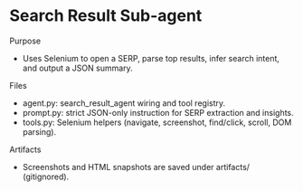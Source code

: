 # Search Result Sub-agent

Purpose
- Uses Selenium to open a SERP, parse top results, infer search intent, and output a JSON summary.

Files
- agent.py: search_result_agent wiring and tool registry.
- prompt.py: strict JSON-only instruction for SERP extraction and insights.
- tools.py: Selenium helpers (navigate, screenshot, find/click, scroll, DOM parsing).

Artifacts
- Screenshots and HTML snapshots are saved under artifacts/ (gitignored).
